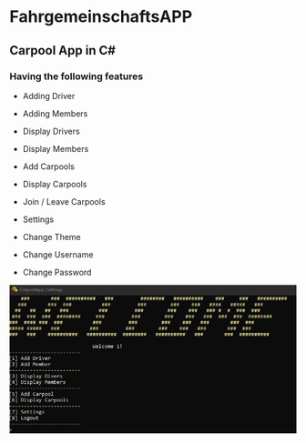 # FahrgemeinschaftsAPP

## Carpool App in C#

### Having the following features

- Adding Driver
- Adding Members

- Display Drivers
- Display Members

- Add Carpools
- Display Carpools
 - Join / Leave Carpools


- Settings
 - Change Theme
 - Change Username
 - Change Password

![This is an image](https://github.com/JonasBundschuh/FahrgemeinschaftsAPP/blob/main/Assets/bCa9LT0.png?raw=true)
